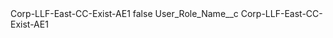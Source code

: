 <?xml version="1.0" encoding="UTF-8"?>
<CustomMetadata xmlns="http://soap.sforce.com/2006/04/metadata" xmlns:xsi="http://www.w3.org/2001/XMLSchema-instance" xmlns:xsd="http://www.w3.org/2001/XMLSchema">
    <label>Corp-LLF-East-CC-Exist-AE1</label>
    <protected>false</protected>
    <values>
        <field>User_Role_Name__c</field>
        <value xsi:type="xsd:string">Corp-LLF-East-CC-Exist-AE1</value>
    </values>
</CustomMetadata>

